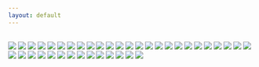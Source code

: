 ```yaml
---
layout: default
---
```


<br>

<img class="profile-picture" src="building_and_windows.jpg">



<img class="profile-picture" src="california.jpg">



<img class="profile-picture" src="bookbag.jpg">



<img class="profile-picture" src="dc.jpg">



<img class="profile-picture" src="google_datakind.jpg">



<img class="profile-picture" src="christmas.jpg">



<img class="profile-picture" src="womens_march.jpg">



<img class="profile-picture" src="dcwindow.jpg">



<img class="profile-picture" src="kentucky_farm.jpg">



<img class="profile-picture" src="vegetables.jpg">



<img class="profile-picture" src="dcbooks.jpg">



<img class="profile-picture" src="apple-sf.jpg">



<img class="profile-picture" src="christmas-window.jpg">



<img class="profile-picture" src="redwood-tree.jpg">



<img class="profile-picture" src="blankets.jpg">



<img class="profile-picture" src="data-work.jpg">



<img class="profile-picture" src="norfolk.jpg">



<img class="profile-picture" src="democracy.jpg">



<img class="profile-picture" src="beauty.jpg">



<img class="profile-picture" src="playground.jpg">



<img class="profile-picture" src="snow-governmentbuilding.jpg">



<img class="profile-picture" src="libraries-children-desks.jpg">



<img class="profile-picture" src="spiritual.jpg">



<img class="profile-picture" src="art.jpg">




<img class="profile-picture" src="holiday-spirit.jpg">



<img class="profile-picture" src="chinatown.jpg">



<img class="profile-picture" src="libraries-children.jpg">



<img class="profile-picture" src="christmas-flowers-against-wall.jpg">



<img class="profile-picture" src="rowers.jpg">



<img class="profile-picture" src="dancing.jpg">



<img class="profile-picture" src="snow-dc.jpg">



<img class="profile-picture" src="boston-harbor.jpg">



<img class="profile-picture" src="oysters.jpg">



<img class="profile-picture" src="voting.jpg">



<img class="profile-picture" src="fall-foliage.jpg">



<img class="profile-picture" src="holiday-spirit.jpg">



<img class="profile-picture" src="nature.jpg">



<img class="profile-picture" src="christmas-flowers.jpg">



<img class="profile-picture" src="snow-water-branches.jpg">



<b>

<b>





